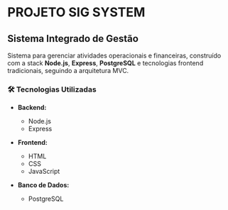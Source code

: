 ﻿# PROJETO SIG SYSTEM
## Sistema Integrado de Gestão

Sistema para gerenciar atividades operacionais e financeiras, construído com a stack **Node.js**, **Express**, **PostgreSQL** e tecnologias frontend tradicionais, seguindo a arquitetura MVC.

### 🛠️ Tecnologias Utilizadas

- **Backend:**
  - Node.js
  - Express
  
- **Frontend:**
  - HTML
  - CSS
  - JavaScript

- **Banco de Dados:**
  - PostgreSQL
